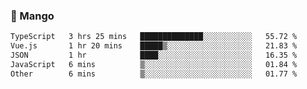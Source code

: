 ### 🥭 Mango

<!--START_SECTION:waka-->

```txt
TypeScript   3 hrs 25 mins   ██████████████░░░░░░░░░░░   55.72 %
Vue.js       1 hr 20 mins    █████▒░░░░░░░░░░░░░░░░░░░   21.83 %
JSON         1 hr            ████░░░░░░░░░░░░░░░░░░░░░   16.35 %
JavaScript   6 mins          ▒░░░░░░░░░░░░░░░░░░░░░░░░   01.84 %
Other        6 mins          ▒░░░░░░░░░░░░░░░░░░░░░░░░   01.77 %
```

<!--END_SECTION:waka-->
